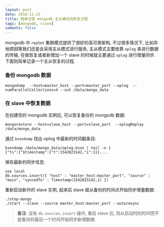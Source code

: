 ```yaml
---
layout: post
date: 2018-11-23
title: 简单记录 mongodb 主从模式的恢复过程
tags: [mongodb, slave]
coments: false
---
```


mongodb 中 `repSet` 集群模式提供了很好的高可用架构, 不过很多情况下, 比如异地原因等我们还是会采用主从模式进行服务, 主从模式主要依靠 `oplog` 来进行数据的传输, 在做恢复或者新增加一个 slave 的时候就主要通过 `oplog` 进行增量同步. 下面则简单记录一个主从恢复的过程.

### 备份 mongodb 数据

```
mongodump  --host=master_host --port=master_port --oplog  --numParallelCollections=4 --out /data/mongo_data
```

### 在 slave 中恢复数据

在创建空的 mongodb 实例后, 可以恢复备份的 mongodb 数据:
```
mongorestore --host=slave_host --port=slave_port  --oplogReplay /data/mongo_data
```

通过 `bsondump` 找出 oplog 中最新的时间戳条目:

```
bsondump /data/mongo_data/oplog.bson | tail -n 1
{"ts":{"$timestamp":{"t":1542823142,"i":1}}....
```

保存最新的同步信息:
```
use local
db.sources.insert({ "host" : "master_host:master_port", "source" : "main", "syncedTo" : Timestamp(1542823142,1) })
```

重新启动新作的 slave 实例, 起来后 slave 就从备份的时间点开始同步增量数据:
```
./stop-mongo
./start --slave --source master_host:master_port --autoresync
```


> **备注**: 没有 `db.sources.insert` 操作, 重启 slave 后, 则从启动时的时间而不是备份的最后一个时间开始同步新增数据.
